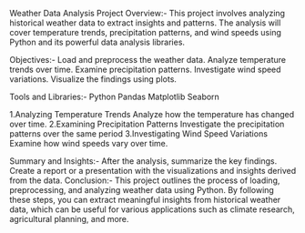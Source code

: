 Weather Data Analysis Project
Overview:-
This project involves analyzing historical weather data to extract insights and patterns. The analysis will cover temperature trends, precipitation patterns, and wind speeds using Python and its powerful data analysis libraries.

Objectives:-
Load and preprocess the weather data.
Analyze temperature trends over time.
Examine precipitation patterns.
Investigate wind speed variations.
Visualize the findings using plots.

Tools and Libraries:-
Python
Pandas
Matplotlib
Seaborn

1.Analyzing Temperature Trends
Analyze how the temperature has changed over time.
2.Examining Precipitation Patterns
Investigate the precipitation patterns over the same period
3.Investigating Wind Speed Variations
Examine how wind speeds vary over time.

Summary and Insights:-
After the analysis, summarize the key findings. Create a report or a presentation with the visualizations and insights derived from the data.
Conclusion:-
This project outlines the process of loading, preprocessing, and analyzing weather data using Python. By following these steps, you can extract meaningful insights from historical weather data, which can be useful for various applications such as climate research, agricultural planning, and more.
